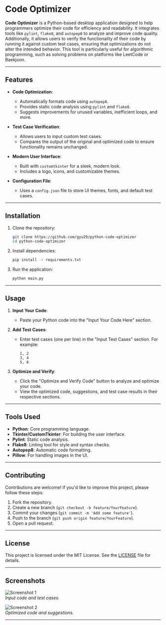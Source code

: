 # Code Optimizer

**Code Optimizer** is a Python-based desktop application designed to help programmers optimize their code for efficiency and readability. It integrates tools like `pylint`, `flake8`, and `autopep8` to analyze and improve code quality. Additionally, it allows users to verify the functionality of their code by running it against custom test cases, ensuring that optimizations do not alter the intended behavior. This tool is particularly useful for algorithmic programming, such as solving problems on platforms like LeetCode or Baekjoon.

---

## Features

- **Code Optimization**:
  - Automatically formats code using `autopep8`.
  - Provides static code analysis using `pylint` and `flake8`.
  - Suggests improvements for unused variables, inefficient loops, and more.

- **Test Case Verification**:
  - Allows users to input custom test cases.
  - Compares the output of the original and optimized code to ensure functionality remains unchanged.

- **Modern User Interface**:
  - Built with `customtkinter` for a sleek, modern look.
  - Includes a logo, icons, and customizable themes.

- **Configuration File**:
  - Uses a `config.json` file to store UI themes, fonts, and default test cases.

---

## Installation

1. Clone the repository:
   ```bash
   git clone https://github.com/gyu29/python-code-optimizer
   cd python-code-optimizer
   ```

2. Install dependencies:
   ```bash
   pip install -r requirements.txt
   ```

3. Run the application:
   ```bash
   python main.py
   ```

---

## Usage

1. **Input Your Code**:
   - Paste your Python code into the "Input Your Code Here" section.

2. **Add Test Cases**:
   - Enter test cases (one per line) in the "Input Test Cases" section. For example:
     ```
     1, 2
     3, 4
     5, 6
     ```

3. **Optimize and Verify**:
   - Click the "Optimize and Verify Code" button to analyze and optimize your code.
   - View the optimized code, suggestions, and test case results in their respective sections.

---

## Tools Used

- **Python**: Core programming language.
- **Tkinter/CustomTkinter**: For building the user interface.
- **Pylint**: Static code analysis.
- **Flake8**: Linting tool for style and syntax checks.
- **Autopep8**: Automatic code formatting.
- **Pillow**: For handling images in the UI.

---

## Contributing

Contributions are welcome! If you'd like to improve this project, please follow these steps:
1. Fork the repository.
2. Create a new branch (`git checkout -b feature/YourFeature`).
3. Commit your changes (`git commit -m 'Add some feature'`).
4. Push to the branch (`git push origin feature/YourFeature`).
5. Open a pull request.

---

## License

This project is licensed under the MIT License. See the [LICENSE](LICENSE) file for details.

---

## Screenshots

![Screenshot 1](assets/screenshot1.png)  
*Input code and test cases.*

![Screenshot 2](assets/screenshot2.png)  
*Optimized code and suggestions.*

---
